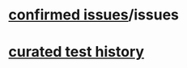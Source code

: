 # [confirmed issues](https://github.com/markfirmware/audit/actions)/issues

# [curated test history](https://github.com/markfirmware/audit/actions)

